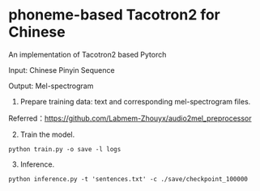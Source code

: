 # phoneme-based Tacotron2 for Chinese
An implementation of Tacotron2 based Pytorch

Input: Chinese Pinyin Sequence

Output: Mel-spectrogram

1. Prepare training data: text and corresponding mel-spectrogram files.

Referred：https://github.com/Labmem-Zhouyx/audio2mel_preprocessor

2. Train the model.

`python train.py -o save -l logs`

3. Inference.

`python inference.py -t 'sentences.txt' -c ./save/checkpoint_100000`
